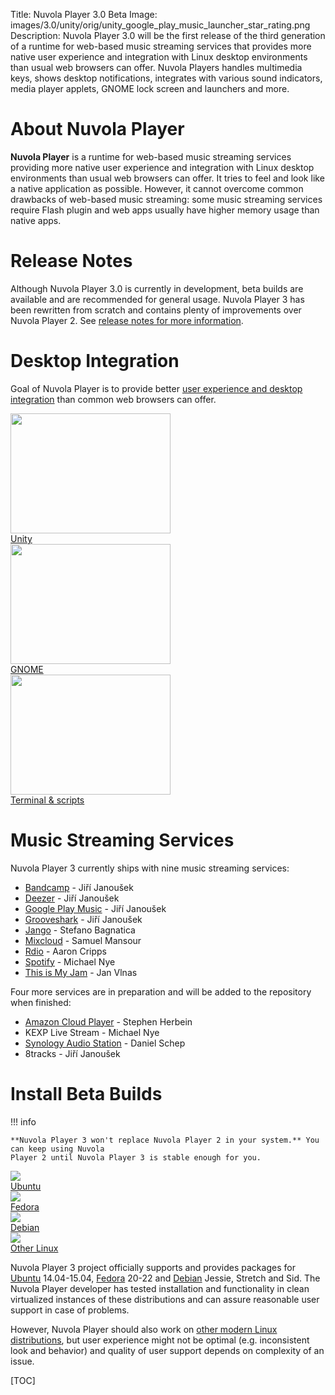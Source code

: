 Title: Nuvola Player 3.0 Beta
Image: images/3.0/unity/orig/unity_google_play_music_launcher_star_rating.png
Description: Nuvola Player 3.0 will be the first release of the third generation of a runtime for
    web-based music streaming services that provides more native user experience and integration with Linux
    desktop environments than usual web browsers can offer. Nuvola Players handles multimedia keys,
    shows desktop notifications, integrates with various sound indicators, media player applets,
    GNOME lock screen and launchers and more.


About Nuvola Player
===================

**Nuvola Player** is a runtime for web-based music streaming services providing more native user experience and integration with Linux desktop environments
than usual web browsers can offer. It tries to feel and look like a native application as possible. However, it cannot overcome 
common drawbacks of web-based music streaming: some music streaming services require Flash plugin and web apps usually have higher memory usage than native apps.

Release Notes
=============

Although Nuvola Player 3.0 is currently in development, beta builds are available and are recommended for general usage.
Nuvola Player 3 has been rewritten from scratch and contains plenty of improvements over Nuvola Player 2.
See [release notes for more information]({filename}3.0/notes.md).

Desktop Integration
===================

Goal of Nuvola Player is to provide better [user experience and desktop integration]({filename}3.0/explore.md) than common web
browsers can offer.


<div class="row">
  <div class="col-sm-12 col-md-8">
    <div class="thumbnail">
      <a href="3.0/explore.html#explore-unity"><img src="./images/3.0/unity/small/unity_google_play_music_launcher_star_rating.png" width="256" height="192" /></a>
      <div class="caption">
        <a class="btn btn-primary btn-block" role="button" href="3.0/explore.html#explore-unity">Unity</a>
      </div>
    </div>
  </div>
  <div class="col-sm-12 col-md-8">
    <div class="thumbnail">
      <a href="3.0/explore.html#explore-gnome"><img src="./images/3.0/new/small/gnome_grooveshark_add_to_favorites.png" width="256" height="192" /></a>
      <div class="caption">
        <a class="btn btn-primary btn-block" role="button" href="3.0/explore.html#explore-gnome">GNOME</a>
      </div>
    </div>
  </div>
  <div class="col-sm-12 col-md-8">
    <div class="thumbnail">
      <a href="3.0/explore.html#explore-terminal"><img src="./images/3.0/unity/small/unity_nuvolactl_multiple_apps.png" width="256" height="192" /></a>
      <div class="caption">
        <a class="btn btn-primary btn-block" role="button" href="3.0/explore.html#explore-terminal">Terminal & scripts</a>
      </div>
    </div>
  </div>
</div>


Music Streaming Services
========================

Nuvola Player 3 currently ships with nine music streaming services:

 * [Bandcamp](https://github.com/tiliado/nuvola-app-bandcamp) - Jiří Janoušek
 * [Deezer](https://github.com/tiliado/nuvola-app-deezer) - Jiří Janoušek
 * [Google Play Music](https://github.com/tiliado/nuvola-app-google-play) - Jiří Janoušek
 * [Grooveshark](https://github.com/tiliado/nuvola-app-grooveshark) - Jiří Janoušek
 * [Jango](https://github.com/tiliado/nuvola-app-jango) - Stefano Bagnatica
 * [Mixcloud](https://github.com/tiliado/nuvola-app-mixcloud) - Samuel Mansour
 * [Rdio](https://github.com/tiliado/nuvola-app-rdio) - Aaron Cripps
 * [Spotify](https://github.com/tiliado/nuvola-app-spotify) - Michael Nye
 * [This is My Jam](https://github.com/tiliado/nuvola-app-this-is-my-jam) - Jan Vlnas
 
Four more services are in preparation and will be added to the repository when finished:

 * [Amazon Cloud Player](https://github.com/tiliado/nuvola-app-amazon-cloud-player/pull/1) - Stephen Herbein
 * KEXP Live Stream - Michael Nye
 * [Synology Audio Station](https://github.com/dschep/nuvola-app-synology-audio-station/issues/2) - Daniel Schep
 * 8tracks - Jiří Janoušek


Install Beta Builds
===================

!!! info

    **Nuvola Player 3 won't replace Nuvola Player 2 in your system.** You can keep using Nuvola
    Player 2 until Nuvola Player 3 is stable enough for you.



<div class="row">
  <div class="col-sm-12 col-md-6">
    <div class="thumbnail">
      <a title="Install Nuvola Player in Ubuntu" href="3.0/install.html#ubuntu"><img src="./images/dist-logos/ubuntu_vertical.png" /></a>
      <div class="caption">
        <a class="btn btn-primary btn-block" role="button" title="Install Nuvola Player in Ubuntu" href="3.0/install.html#ubuntu">Ubuntu</a>
      </div>
    </div>
  </div>
  <div class="col-sm-12 col-md-6">
    <div class="thumbnail">
      <a title="Install Nuvola Player in Fedora" href="3.0/install.html#fedora"><img src="./images/dist-logos/fedora_vertical.png" /></a>
      <div class="caption">
        <a class="btn btn-primary btn-block" role="button" title="Install Nuvola Player in Fedora" href="3.0/install.html#fedora">Fedora</a>
      </div>
    </div>
  </div>
  <div class="col-sm-12 col-md-6">
    <div class="thumbnail">
      <a title="Install Nuvola Player in Debian" href="3.0/install.html#debian"><img src="./images/dist-logos/debian_vertical.png" /></a>
      <div class="caption">
        <a class="btn btn-primary btn-block" role="button" title="Install Nuvola Player in Debian" href="3.0/install.html#debian">Debian</a>
      </div>
    </div>
  </div>
  <div class="col-sm-12 col-md-6">
    <div class="thumbnail">
      <a title="Install Nuvola Player" href="3.0/install.html#other-linux"><img src="./images/nuvola-logos/install_vertical_3.png" /></a>
      <div class="caption">
        <a class="btn btn-primary btn-block" role="button" title="Install Nuvola Player" href="3.0/install.html#other-linux">Other Linux</a>
      </div>
    </div>
  </div>
</div>

Nuvola Player 3 project officially supports and provides packages for [Ubuntu]({filename}3.0/install.md#ubuntu) 14.04-15.04,
[Fedora]({filename}3.0/install.md#fedora) 20-22 and [Debian]({filename}3.0/install.md#debian)
Jessie, Stretch and Sid. The Nuvola Player developer has tested installation and functionality in clean virtualized instances
of these distributions and can assure reasonable user support in case of problems.

However, Nuvola Player should also work on [other modern Linux distributions]({filename}3.0/install.md#other-linux), but user experience might
not be optimal (e.g. inconsistent look and behavior) and quality of user support depends on complexity of an issue.



[TOC]
